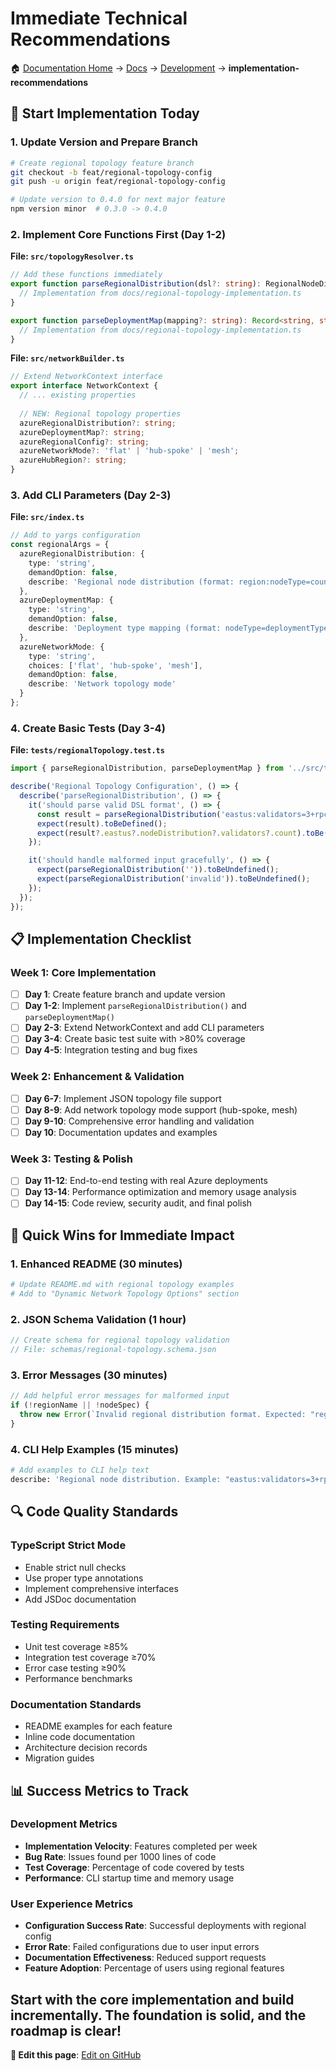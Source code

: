 # Immediate Technical Recommendations

🏠 [Documentation Home](../README.md) → [Docs](../docs/) → [Development](../docs/development/) → **implementation-recommendations**


## 🚀 **Start Implementation Today**

### 1. Update Version and Prepare Branch
```bash
# Create regional topology feature branch
git checkout -b feat/regional-topology-config
git push -u origin feat/regional-topology-config

# Update version to 0.4.0 for next major feature
npm version minor  # 0.3.0 -> 0.4.0
```

### 2. Implement Core Functions First (Day 1-2)

**File: `src/topologyResolver.ts`**
```typescript
// Add these functions immediately
export function parseRegionalDistribution(dsl?: string): RegionalNodeDistribution | undefined {
  // Implementation from docs/regional-topology-implementation.ts
}

export function parseDeploymentMap(mapping?: string): Record<string, string> | undefined {
  // Implementation from docs/regional-topology-implementation.ts  
}
```

**File: `src/networkBuilder.ts`**
```typescript
// Extend NetworkContext interface
export interface NetworkContext {
  // ... existing properties
  
  // NEW: Regional topology properties
  azureRegionalDistribution?: string;
  azureDeploymentMap?: string;
  azureRegionalConfig?: string;
  azureNetworkMode?: 'flat' | 'hub-spoke' | 'mesh';
  azureHubRegion?: string;
}
```

### 3. Add CLI Parameters (Day 2-3)

**File: `src/index.ts`**
```typescript
// Add to yargs configuration
const regionalArgs = {
  azureRegionalDistribution: {
    type: 'string',
    demandOption: false,
    describe: 'Regional node distribution (format: region:nodeType=count+nodeType2=count)'
  },
  azureDeploymentMap: {
    type: 'string', 
    demandOption: false,
    describe: 'Deployment type mapping (format: nodeType=deploymentType)'
  },
  azureNetworkMode: {
    type: 'string',
    choices: ['flat', 'hub-spoke', 'mesh'],
    demandOption: false,
    describe: 'Network topology mode'
  }
};
```

### 4. Create Basic Tests (Day 3-4)

**File: `tests/regionalTopology.test.ts`**
```typescript
import { parseRegionalDistribution, parseDeploymentMap } from '../src/topologyResolver';

describe('Regional Topology Configuration', () => {
  describe('parseRegionalDistribution', () => {
    it('should parse valid DSL format', () => {
      const result = parseRegionalDistribution('eastus:validators=3+rpc=2');
      expect(result).toBeDefined();
      expect(result?.eastus?.nodeDistribution?.validators?.count).toBe(3);
    });

    it('should handle malformed input gracefully', () => {
      expect(parseRegionalDistribution('')).toBeUndefined();
      expect(parseRegionalDistribution('invalid')).toBeUndefined();
    });
  });
});
```

## 📋 **Implementation Checklist**

### Week 1: Core Implementation
- [ ] **Day 1**: Create feature branch and update version
- [ ] **Day 1-2**: Implement `parseRegionalDistribution()` and `parseDeploymentMap()`  
- [ ] **Day 2-3**: Extend NetworkContext and add CLI parameters
- [ ] **Day 3-4**: Create basic test suite with >80% coverage
- [ ] **Day 4-5**: Integration testing and bug fixes

### Week 2: Enhancement & Validation  
- [ ] **Day 6-7**: Implement JSON topology file support
- [ ] **Day 8-9**: Add network topology mode support (hub-spoke, mesh)
- [ ] **Day 9-10**: Comprehensive error handling and validation
- [ ] **Day 10**: Documentation updates and examples

### Week 3: Testing & Polish
- [ ] **Day 11-12**: End-to-end testing with real Azure deployments
- [ ] **Day 13-14**: Performance optimization and memory usage analysis
- [ ] **Day 14-15**: Code review, security audit, and final polish

## 🎯 **Quick Wins for Immediate Impact**

### 1. **Enhanced README (30 minutes)**
```bash
# Update README.md with regional topology examples
# Add to "Dynamic Network Topology Options" section
```

### 2. **JSON Schema Validation (1 hour)**
```typescript
// Create schema for regional topology validation
// File: schemas/regional-topology.schema.json
```

### 3. **Error Messages (30 minutes)**
```typescript
// Add helpful error messages for malformed input
if (!regionName || !nodeSpec) {
  throw new Error(`Invalid regional distribution format. Expected: "region:nodeType=count", got: "${regionConfig}"`);
}
```

### 4. **CLI Help Examples (15 minutes)**
```bash
# Add examples to CLI help text
describe: 'Regional node distribution. Example: "eastus:validators=3+rpc=2,westus2:archive=1"'
```

## 🔍 **Code Quality Standards**

### TypeScript Strict Mode
- Enable strict null checks
- Use proper type annotations  
- Implement comprehensive interfaces
- Add JSDoc documentation

### Testing Requirements
- Unit test coverage ≥85%
- Integration test coverage ≥70%
- Error case testing ≥90%
- Performance benchmarks

### Documentation Standards
- README examples for each feature
- Inline code documentation
- Architecture decision records
- Migration guides

## 📊 **Success Metrics to Track**

### Development Metrics
- **Implementation Velocity**: Features completed per week
- **Bug Rate**: Issues found per 1000 lines of code  
- **Test Coverage**: Percentage of code covered by tests
- **Performance**: CLI startup time and memory usage

### User Experience Metrics
- **Configuration Success Rate**: Successful deployments with regional config
- **Error Rate**: Failed configurations due to user input errors
- **Documentation Effectiveness**: Reduced support requests
- **Feature Adoption**: Percentage of users using regional features

Start with the core implementation and build incrementally. The foundation is solid, and the roadmap is clear!
---

**📝 Edit this page**: [Edit on GitHub](https://github.com/Defi-Oracle-Tooling/Revamp-of-QDQ/edit/feat/regional-topology-config/docs/development/implementation-recommendations.md)

